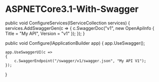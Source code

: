 # ASPNETCore3.1-With-Swagger

public void ConfigureServices(IServiceCollection services)
{
    services.AddSwaggerGen(c =>
    {
        c.SwaggerDoc("v1", new OpenApiInfo { Title = "My API", Version = "v1" });
    });
}

public void Configure(IApplicationBuilder app)
{
    app.UseSwagger();
    
    app.UseSwaggerUI(c =>
    {
        c.SwaggerEndpoint("/swagger/v1/swagger.json", "My API V1");
    });
}
